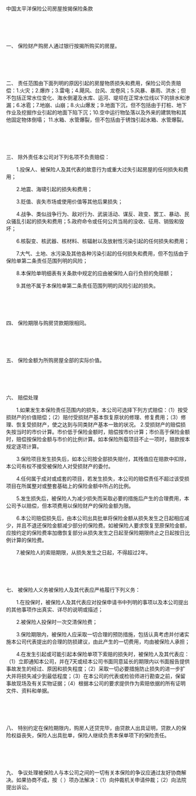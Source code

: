 



中国太平洋保险公司房屋按揭保险条款



 

　　 

　　

一、
保险财产购房人通过银行按揭所购买的房屋。

　　 

　　

二、
责任范围由下面列明的原因引起的房屋物质损失和费用，保险公司负责赔偿：1.火灾；2.爆炸；3.雷电；4.飓风、台风、龙卷风；5.风暴、暴雨、洪水；但不包括正常水位变化、海水倒灌及水库、运河、堤坝在正常水位线以下的排水和渗漏；6.冰雹；7.地崩、山崩；8.火山爆发；9.地面下沉，但不包括由于打桩、地下作业及挖掘作业引起的地面下陷下沉；10.空中运行物坠落以及外来的建筑物和其他固定物体倒塌； 11.水箱、水管爆裂，但不包括由于锈蚀引起水箱、水管爆裂。

　　 

　　

三、
除外责任本公司对下列名项不负责赔偿：

　　1.投保人、被保险人及其代表的故意行为或重大过失引起房屋的任何损失和费用；

　　2.地震、海啸引起的损失和费用；

　　3.贬值、丧失市场或使用价值等其他后果损失；

　　4.战争、类似战争行为、敌对行为、武装活动、谋反、政变、罢工、暴动、民众骚乱引起的损失和费用；5.政府命令或任何公共当局的没收、征用、销毁和毁坏；

　　6.核裂变、核武器、核材料、核辐射以及放射性污染引起的任何损失和费用；

　　7.大气、土地、水污染及其他各种污染引起的任何损失和费用，但不包括由于保险单第二条责任范围列明的风险；

　　8.本保险单明细表有关条款中规定的应由被保险人自行负担的免赔额；

　　9.其他不属于本保险单第二条责任范围列明的风险引起的损失。

　　 

　　

四、
保险期限与购房贷款期限相同。

　　 

　　

五、
保险金额为所购房屋全部的实际价值。

　　 

　　

六、
赔偿处理

　　1.如果发生本保险责任范围内的损失，本公司可选择下列方式赔偿：（1）按受损财产的价值赔偿；（2）赔付受损财产基本恢复原状的修理、修复费用；（3）修理、恢复受损财产，使之达到与同类财产基本一致的状况。 2.受损财产的赔偿损失按当时的市价计算。市价低于保险金额时，赔偿按市价计算；市价高于保险金额时，赔偿按保险金额与市价的比例计算。如本保险所载项目不止一项时，赔款按本规定逐项计算。

　　3.保险项目发生损失后，如本公司按全部损失赔付，其残值应在赔款中扣除，本公司有权不接受被保险人对受损财产的委付。

　　4.任何属于成对或成套的项目，若发生损失，本公司的赔偿责任不超过该受损项目在所属整对或整套基础上的保险金额中所占的比例。

　　5.发生损失后，被保险人为减少损失而采取必要的措施后产生的合理费用，本公司予以赔偿，但本项费用以保险财产的保险金额为限。

　　6.本公司赔偿损失后，由本公司出具批单将保险金额从损失发生之日起相应减少，并且不退还保险金额减少部分的保险费。如被保险人要求恢复至原保险金额，应按约定的保险费率加缴恢复部分从损失发生之日起至保险期限终止之日起按日比例计算的保险费。

　　7.被保险人的索赔期限，从损失发生之日起，不得超过2年。

　　 

　　

七、
被保险人义务被保险人及其代表应严格履行下列义务：

　　1.在投保时，被保险人及其代表应对投保申请书中列明的事项以及本公司提出的其他事项作出真实、详尽的说明或描述；

　　2.被保险人投保时一次交清保险费；

　　3.保险期限内，被保险人应采取一切合理的预防措施，包括认真考虑并付诸实施本公司代表提出的合理的防损建议，由此产生的一切费用，均由被保险人承担；

　　4.在发生引起或可能引起本保险单项下索赔的损失时，被保险人及其代表应：（1）立即通知本公司，并在7天或经本公司书面同意延长的期限内以书面报告提供事故发生的经过、原因和损失程度；（2）采取一切必要措施防止损失的进一步扩大并将损失减少到最低程度；（3）在本公司的代表或检验师进行勘查之前，保留事故现场及有关实物证据；（4）根据本公司的要求提供作为索赔依据的所有证明文件、资料和单据。

　　 

　　

八、
特别约定在保险期限内，购房人还贷完毕，由贷款人出具证明，贷款人的保险权益丧失，保险人出具批单，保险人继续负责本保单项下的保险责任。

　　 

　　

九、
争议处理被保险人与本公司之间的一切有关本保险的争议应通过友好协商解决。如果协商不成，按（ ）项办法解决：（1）向仲裁机关申请仲裁；（2）向法院提出诉讼。